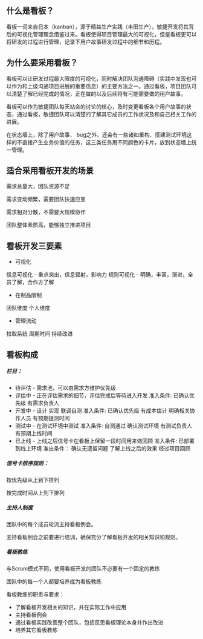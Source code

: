 ## 什么是看板？

看板一词来自日本（kanban），源于精益生产实践（丰田生产），敏捷开发将其背后的可视化管理理念借鉴过来。看板使得项目管理最大的可视化，但是看板更可以将研发的过程进行管理，记录下用户故事研发过程中的细节和历程。

## 为什么要采用看板？

看板可以让研发过程最大限度的可视化，同时解决团队沟通障碍（实践中发现也可以作为和上级沟通项目进展的重要信息）的主要方法之一。通过看板，项目团队可以清楚了解已经完成的情况，正在做的以及后续将有可能需要做的用户故事。

看板可以作为敏捷团队每天站会的讨论的核心，及时变更看板各个用户故事的状态，通过看板，敏捷团队可以清楚的了解其它成员的工作状况及和自己相关工作的进展。

在状态墙上，除了用户故事、 bug之外，还会有一些诸如重构、搭建测试环境这样的不直接产生业务价值的任务，这三类任务用不同颜色的卡片，放到状态墙上统一管理。

## 适合采用看板开发的场景

需求总量大，团队资源不足

需求变动频繁，需要团队快速应变

需求相对分散，不需要大规模协作

团队整体素质高，能够独立推进项目

## 看板开发三要素

* 可视化

信息可视化 - 重点突出，信息辐射，影响力
规则可视化 - 明确，丰富，渐进，全员了解，合作方了解

* 在制品限制

团队维度
个人维度

* 管理流动

拉取系统
周期时间
持续改进


## 看板构成

##### 栏目：

* 待评估 - 需求池，可以由需求方维护优先级
* 评估中 - 正在评估需求的细节，评估完成后等待进入开发
   准入条件:
   已确认优先级
   有需求负责人
* 开发中 - 设计 实现 联调自测
   准入条件:
   已确认优先级
   有成本估计
   明确相关协作人员
   有预期提测时间
* 测试中 - 在测试环境中测试
   准入条件:
   自测通过
   确认测试环境
   有测试负责人
   有预期上线时间
* 已上线 - 上线之后信号卡在看板上保留一段时间用来做回顾
   准入条件:
   已部署到线上环境
   准出条件：
   确认无遗留问题
   了解上线之后的效果
   经过项目回顾

##### 信号卡排序规则：

按优先级从上到下排列

按完成时间从上到下排列

##### 主持人制度

团队中的每个成员轮流主持看板例会。

主持看板例会之前要进行培训，确保充分了解看板开发的相关知识和规则。


##### 看板教练

与Scrum模式不同，使用看板开发的团队不必要有一个固定的教练

团队中的每一个人都要培养成为看板教练

看板教练的职责与要求：

- 了解看板开发相关的知识，并在实际工作中应用
- 主持看板例会
- 通过看板实践改善整个团队，包括反思看板理论本身并作出改进
- 培养其它看板教练

